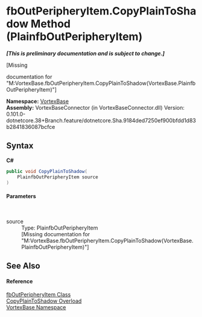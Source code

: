 # fbOutPeripheryItem.CopyPlainToShadow Method (PlainfbOutPeripheryItem)
 _**\[This is preliminary documentation and is subject to change.\]**_

\[Missing <summary> documentation for "M:VortexBase.fbOutPeripheryItem.CopyPlainToShadow(VortexBase.PlainfbOutPeripheryItem)"\]

**Namespace:**&nbsp;<a href="N_VortexBase.md">VortexBase</a><br />**Assembly:**&nbsp;VortexBaseConnector (in VortexBaseConnector.dll) Version: 0.101.0-dotnetcore.38+Branch.feature/dotnetcore.Sha.9184ded7250ef900bfdd1d83b2841836087bcfce

## Syntax

**C#**<br />
``` C#
public void CopyPlainToShadow(
	PlainfbOutPeripheryItem source
)
```


#### Parameters
&nbsp;<dl><dt>source</dt><dd>Type: PlainfbOutPeripheryItem<br />\[Missing <param name="source"/> documentation for "M:VortexBase.fbOutPeripheryItem.CopyPlainToShadow(VortexBase.PlainfbOutPeripheryItem)"\]</dd></dl>

## See Also


#### Reference
<a href="T_VortexBase_fbOutPeripheryItem.md">fbOutPeripheryItem Class</a><br /><a href="Overload_VortexBase_fbOutPeripheryItem_CopyPlainToShadow.md">CopyPlainToShadow Overload</a><br /><a href="N_VortexBase.md">VortexBase Namespace</a><br />